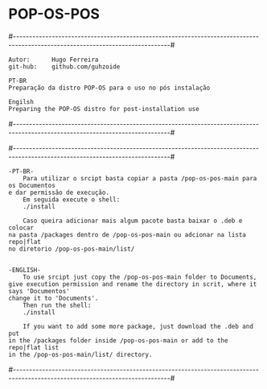 # POP-OS-POS

#------------------------------------------------------------------------------------------------------------------------------#

	Autor:		Hugo Ferreira                                                       
	git-hub:	github.com/guhzoide                                                     

	PT-BR
	Preparação da distro POP-OS para o uso no pós instalação  
	
	Engilsh
	Preparing the POP-OS distro for post-installation use
#------------------------------------------------------------------------------------------------------------------------------#

#------------------------------------------------------------------------------------------------------------------------------#
	
	-PT-BR-                                                                                  
 		Para utilizar o srcipt basta copiar a pasta /pop-os-pos-main para os Documentos  
	e dar permissão de execução.                                                       
  		Em seguida execute o shell:                                                      
  		./install                                                                       
                                                                                   
  		Caso queira adicionar mais algum pacote basta baixar o .deb e colocar            
	na pasta /packages dentro de /pop-os-pos-main ou adcionar na lista repo|flat        
	no diretorio /pop-os-pos-main/list/                                               


	-ENGLISH-
		To use srcipt just copy the /pop-os-pos-main folder to Documents,
	give execution permission and rename the directory in scrit, where it says 'Documentos' 
	change it to 'Documents'.
  		Then run the shell:
  		./install
                                                                                   
  		If you want to add some more package, just download the .deb and put
	in the /packages folder inside /pop-os-pos-main or add to the repo|flat list
	in the /pop-os-pos-main/list/ directory.
#------------------------------------------------------------------------------------------------------------------------------#
